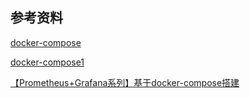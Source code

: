 
## 参考资料

[ docker-compose ](https://github.com/FX-Max/docker-install-everything/blob/master/prometheus/docker-compose.yml)

[ docker-compose1 ](https://github.com/Kev1nChan/docker-prometheus/blob/master/docker-compose.yml)

[【Prometheus+Grafana系列】基于docker-compose搭建](https://learnku.com/articles/71116)


